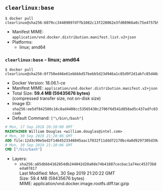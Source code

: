 ## `clearlinux:base`

```console
$ docker pull clearlinux@sha256:6079cc34489097dffb1082c13f228062e3fd08966a0c75e4757b95401cb86037
```

-	Manifest MIME: `application/vnd.docker.distribution.manifest.list.v2+json`
-	Platforms:
	-	linux; amd64

### `clearlinux:base` - linux; amd64

```console
$ docker pull clearlinux@sha256:0f750ed46e61ebbbbd57bebb5d23d946a1c85d9f2d1abfc85d40a71188a32660
```

-	Docker Version: 18.06.1-ce
-	Manifest MIME: `application/vnd.docker.distribution.manifest.v2+json`
-	Total Size: **59.4 MB (59435676 bytes)**  
	(compressed transfer size, not on-disk size)
-	Image ID: `sha256:ee5df842580c16c8ad4408cc53565430c2706f6d541d858ad5c437adfc03caab`
-	Default Command: `["\/bin\/bash"]`

```dockerfile
# Mon, 17 Sep 2018 20:20:00 GMT
MAINTAINER William Douglas <william.douglas@intel.com>
# Mon, 30 Sep 2019 21:20:06 GMT
ADD file:12d3c90e5ed2f1464523346845aac1f032f11ddd72170bc4a0d9297305d39acc in / 
# Mon, 30 Sep 2019 21:20:06 GMT
CMD ["/bin/bash"]
```

-	Layers:
	-	`sha256:a85dbbb4162854db244042d20a0de74b41887cecbac1a74ec45373b8eda07817`  
		Last Modified: Mon, 30 Sep 2019 21:20:22 GMT  
		Size: 59.4 MB (59435676 bytes)  
		MIME: application/vnd.docker.image.rootfs.diff.tar.gzip
